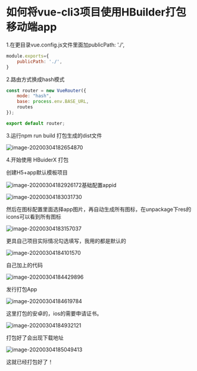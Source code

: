 # 如何将vue-cli3项目使用HBuilder打包移动端app

1.在更目录vue.config.js文件里面加publicPath: './',

```js
module.exports={
	publicPath: './',
}
```

2.路由方式换成hash模式

```js
const router = new VueRouter({
    mode: "hash",
    base: process.env.BASE_URL,
    routes
});

export default router;
```

3.运行npm run build 打包生成的dist文件

![image-20200304182654870](C:\Users\86152\AppData\Roaming\Typora\typora-user-images\image-20200304182654870.png)

4.开始使用 HBuiderX 打包

创建H5+app默认模板项目

![image-20200304182926172](C:\Users\86152\AppData\Roaming\Typora\typora-user-images\image-20200304182926172.png)基础配置appid

![image-20200304183031730](C:\Users\86152\AppData\Roaming\Typora\typora-user-images\image-20200304183031730.png)

然后在图标配置里面选择app图片，再自动生成所有图标，在unpackage下res的icons可以看到所有图标

![image-20200304183157037](C:\Users\86152\AppData\Roaming\Typora\typora-user-images\image-20200304183157037.png)

更具自己项目实际情况勾选填写，我用的都是默认的

![image-20200304184101570](C:\Users\86152\AppData\Roaming\Typora\typora-user-images\image-20200304184101570.png)

自己加上的代码

![image-20200304184429896](C:\Users\86152\AppData\Roaming\Typora\typora-user-images\image-20200304184429896.png)

发行打包App

![image-20200304184619784](C:\Users\86152\AppData\Roaming\Typora\typora-user-images\image-20200304184619784.png)

这里打包的安卓的，ios的需要申请证书。

![image-20200304184932121](C:\Users\86152\AppData\Roaming\Typora\typora-user-images\image-20200304184932121.png)

打包好了会出现下载地址

![image-20200304185049413](C:\Users\86152\AppData\Roaming\Typora\typora-user-images\image-20200304185049413.png)

这就已经打包好了！